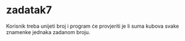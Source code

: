 # zadatak7
Korisnik treba unijeti broj i program će provjeriti je li suma kubova svake znamenke jednaka zadanom broju.
